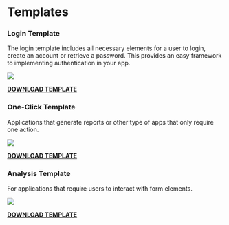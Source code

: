 # Templates

### Login Template

The login template includes all necessary elements for a user to login, create an account or retrieve a password. This provides an easy framework to implementing authentication in your app.

![](/assets/login-template.jpg)

[**DOWNLOAD TEMPLATE**](https://github.com/dronedeploy/DroneDeploy-App-Market/releases/download/v1.2/dronedeploy-app-full.zip)

### One-Click Template

Applications that generate reports or other type of apps that only require one action.

![](/assets/generate-template.jpg)

[**DOWNLOAD TEMPLATE**](https://github.com/dronedeploy/DroneDeploy-App-Market/releases/download/v1.2/dronedeploy-app-one-click.zip)

### Analysis Template

For applications that require users to interact with form elements.

![](/assets/analysis-template.jpg)

[**DOWNLOAD TEMPLATE**](https://github.com/dronedeploy/DroneDeploy-App-Market/releases/download/v1.2/dronedeploy-app-input.zip)

